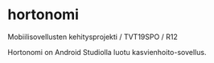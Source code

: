 # hortonomi
Mobiilisovellusten kehitysprojekti / TVT19SPO / R12

Hortonomi on Android Studiolla luotu kasvienhoito-sovellus.
